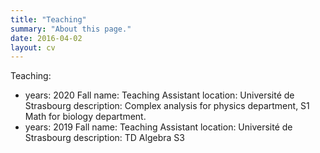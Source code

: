 ```yaml
---
title: "Teaching"
summary: "About this page."
date: 2016-04-02
layout: cv
---
```


Teaching:
  - years: 2020 Fall
    name: Teaching Assistant
    location: Université de Strasbourg
    description: Complex analysis for physics department, S1 Math for biology department.
  - years: 2019 Fall
    name: Teaching Assistant
    location: Université de Strasbourg
    description: TD Algebra S3
